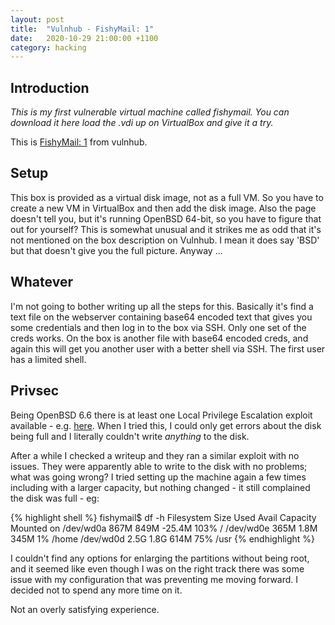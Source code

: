 ```yaml
---
layout: post
title:  "Vulnhub - FishyMail: 1"
date:   2020-10-29 21:00:00 +1100
category: hacking
---
```


## Introduction
*This is my first vulnerable virtual machine called fishymail. You can download it here load the .vdi up on VirtualBox and give it a try.*

This is [FishyMail: 1](https://www.vulnhub.com/entry/fishymail-1,583/) from vulnhub. 

## Setup
This box is provided as a virtual disk image, not as a full VM. So you have to create a new VM in VirtualBox and then add the disk image. Also the page doesn't tell you, but it's running OpenBSD 64-bit, so you have to figure that out for yourself? This is somewhat unusual and it strikes me as odd that it's not mentioned on the box description on Vulnhub. I mean it does say 'BSD' but that doesn't give you the full picture. Anyway ...

## Whatever
I'm not going to bother writing up all the steps for this. Basically it's find a text file on the webserver containing base64 encoded text that gives you some credentials and then log in to the box via SSH. Only one set of the creds works. On the box is another file with base64 encoded creds, and again this will get you another user with a better shell via SSH. The first user has a limited shell.

## Privsec
Being OpenBSD 6.6 there is at least one Local Privilege Escalation exploit available - e.g. [here](https://seclists.org/bugtraq/2019/Dec/25). When I tried this, I could only get errors about the disk being full and I literally couldn't write *anything* to the disk. 

After a while I checked a writeup and they ran a similar exploit with no issues. They were apparently able to write to the disk with no problems; what was going wrong? I tried setting up the machine again a few times including with a larger capacity, but nothing changed - it still complained the disk was full - eg:

{% highlight shell %}
fishymail$ df -h
Filesystem     Size    Used   Avail Capacity  Mounted on
/dev/wd0a      867M    849M  -25.4M   103%    /
/dev/wd0e      365M    1.8M    345M     1%    /home
/dev/wd0d      2.5G    1.8G    614M    75%    /usr
{% endhighlight %}

I couldn't find any options for enlarging the partitions without being root, and it seemed like even though I was on the right track there was some issue with my configuration that was preventing me moving forward. I decided not to spend any more time on it. 

Not an overly satisfying experience.
